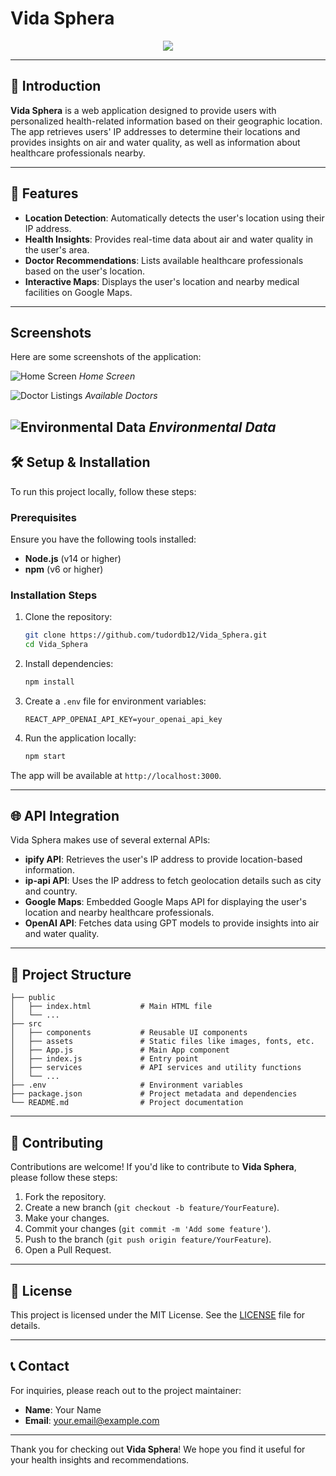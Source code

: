 # Vida Sphera
<p align="center">
  <a href="https://skillicons.dev">
    <img src="https://skillicons.dev/icons?i=react,nodejs,js,css,html,materialui&perline=3" />
  </a>
</p>

---

## 🌟 **Introduction**

**Vida Sphera** is a web application designed to provide users with personalized health-related information based on their geographic location. The app retrieves users' IP addresses to determine their locations and provides insights on air and water quality, as well as information about healthcare professionals nearby.

---

## 🚀 **Features**

- **Location Detection**: Automatically detects the user's location using their IP address.
- **Health Insights**: Provides real-time data about air and water quality in the user's area.
- **Doctor Recommendations**: Lists available healthcare professionals based on the user's location.
- **Interactive Maps**: Displays the user's location and nearby medical facilities on Google Maps.

---
## Screenshots

Here are some screenshots of the application:

![Home Screen](path/to/home_screen.png)
*Home Screen*

![Doctor Listings](path/to/doctor_listings.png)
*Available Doctors*

![Environmental Data](path/to/environmental_data.png)
*Environmental Data*
---

## 🛠️ **Setup & Installation**

To run this project locally, follow these steps:

### **Prerequisites**
Ensure you have the following tools installed:
- **Node.js** (v14 or higher)
- **npm** (v6 or higher)

### **Installation Steps**

1. Clone the repository:
   ```bash
   git clone https://github.com/tudordb12/Vida_Sphera.git
   cd Vida_Sphera
   ```

2. Install dependencies:
   ```bash
   npm install
   ```

3. Create a `.env` file for environment variables:
   ```
   REACT_APP_OPENAI_API_KEY=your_openai_api_key
   ```

4. Run the application locally:
   ```bash
   npm start
   ```

The app will be available at `http://localhost:3000`.

---

## 🌐 **API Integration**

Vida Sphera makes use of several external APIs:

- **ipify API**: Retrieves the user's IP address to provide location-based information.
- **ip-api API**: Uses the IP address to fetch geolocation details such as city and country.
- **Google Maps**: Embedded Google Maps API for displaying the user's location and nearby healthcare professionals.
- **OpenAI API**: Fetches data using GPT models to provide insights into air and water quality.

---

## 🧩 **Project Structure**

```
├── public
│   ├── index.html           # Main HTML file
│   └── ...
├── src
│   ├── components           # Reusable UI components
│   ├── assets               # Static files like images, fonts, etc.
│   ├── App.js               # Main App component
│   ├── index.js             # Entry point
│   ├── services             # API services and utility functions
│   └── ...
├── .env                     # Environment variables
├── package.json             # Project metadata and dependencies
└── README.md                # Project documentation
```

---

## 🤝 **Contributing**

Contributions are welcome! If you'd like to contribute to **Vida Sphera**, please follow these steps:

1. Fork the repository.
2. Create a new branch (`git checkout -b feature/YourFeature`).
3. Make your changes.
4. Commit your changes (`git commit -m 'Add some feature'`).
5. Push to the branch (`git push origin feature/YourFeature`).
6. Open a Pull Request.

---

## 📄 **License**

This project is licensed under the MIT License. See the [LICENSE](LICENSE) file for details.

---

## 📞 **Contact**

For inquiries, please reach out to the project maintainer:

- **Name**: Your Name
- **Email**: your.email@example.com

---

Thank you for checking out **Vida Sphera**! We hope you find it useful for your health insights and recommendations.
